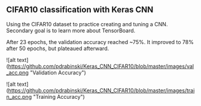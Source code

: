 ## CIFAR10 classification with Keras CNN

Using the CIFAR10 dataset to practice creating and tuning a CNN. Secondary goal is to learn more about TensorBoard.

After 23 epochs, the validation accuracy reached ~75%. It improved to 78% after 50 epochs, but plateaued afterward.


![alt text] (https://github.com/pdrabinski/Keras_CNN_CIFAR10/blob/master/images/val_acc.png "Validation Accuracy")


![alt text] (https://github.com/pdrabinski/Keras_CNN_CIFAR10/blob/master/images/train_acc.png "Training Accuracy")
